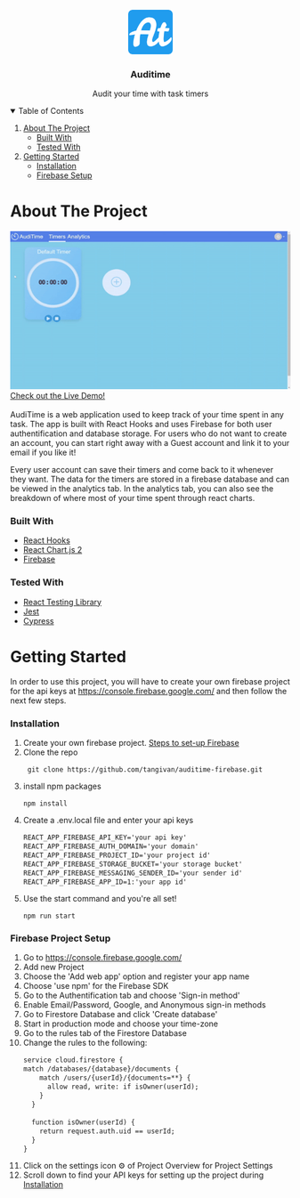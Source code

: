 <p align="center">
  <a href="https://github.com/tangivan/auditime-firebase">
    <img src="public/favicon/android-chrome-512x512.png" alt="Logo" width="80" height="80">
  </a>

  <h3 align="center">Auditime</h3>

  <p align="center">
    Audit your time with task timers
  </p>
</p>

<details open="open">
  <summary>Table of Contents</summary>
  <ol>
    <li>
      <a href="#about-the-project">About The Project</a>
      <ul>
        <li><a href="#built-with">Built With</a></li>
        <li><a href="#tested-with">Tested With</a></li>
      </ul>
    </li>
    <li>
      <a href="#getting-started">Getting Started</a>
      <ul>
        <li><a href="#installation">Installation</a></li>
        <li><a href="#firebase-project-setup">Firebase Setup</a></li>
      </ul>
    </li>
  </ol>
</details>

# About The Project
![auditime-demo](https://github.com/tangivan/auditime-firebase/blob/main/public/media/auditime-github-gif.gif)  
[Check out the Live Demo!](https://auditime.one)
<br />
<br />
AudiTime is a web application used to keep track of your time spent in any task. The app is built with React Hooks and uses Firebase for both user authentification and database storage. For users who do not want to create an account, you can start right away with a Guest account and link it to your email if you like it!

Every user account can save their timers and come back to it whenever they want. The data for the timers are stored in a firebase database and can be viewed in the analytics tab. In the analytics tab, you can also see the breakdown of where most of your time spent through react charts.

### Built With
* [React Hooks](https://reactjs.org/docs/hooks-intro.html)
* [React Chart.js 2](https://www.npmjs.com/package/react-chartjs-2)
* [Firebase](https://firebase.google.com/)

### Tested With
* [React Testing Library](https://testing-library.com/docs/react-testing-library/intro/)
* [Jest](https://jestjs.io/)
* [Cypress](https://www.cypress.io/)

# Getting Started
In order to use this project, you will have to create your own firebase project for the api keys at https://console.firebase.google.com/ and then follow the next few steps.

### Installation
1. Create your own firebase project. [Steps to set-up Firebase](#firebase-project-setup)
2. Clone the repo  
    ```
     git clone https://github.com/tangivan/auditime-firebase.git
    ```
3. install npm packages
     ```
     npm install
     ```
4. Create a .env.local file and enter your api keys
    ```
    REACT_APP_FIREBASE_API_KEY='your api key'
    REACT_APP_FIREBASE_AUTH_DOMAIN='your domain'
    REACT_APP_FIREBASE_PROJECT_ID='your project id'
    REACT_APP_FIREBASE_STORAGE_BUCKET='your storage bucket'
    REACT_APP_FIREBASE_MESSAGING_SENDER_ID='your sender id'
    REACT_APP_FIREBASE_APP_ID=1:'your app id'
    ```
5. Use the start command and you're all set! 
     ```
     npm run start
     ```
### Firebase Project Setup
1. Go to https://console.firebase.google.com/
2. Add new Project
3. Choose the 'Add web app' option and register your app name
4. Choose 'use npm' for the Firebase SDK
5. Go to the Authentification tab and choose 'Sign-in method'
6. Enable Email/Password, Google, and Anonymous sign-in methods
7. Go to Firestore Database and click 'Create database'
8. Start in production mode and choose your time-zone
9. Go to the rules tab of the Firestore Database
10. Change the rules to the following:
     ```
     service cloud.firestore {
     match /databases/{database}/documents {
         match /users/{userId}/{documents=**} {
           allow read, write: if isOwner(userId);
         }
       }

       function isOwner(userId) {
         return request.auth.uid == userId;
       }
     }
     ```
11. Click on the settings icon :gear: of Project Overview for Project Settings
12. Scroll down to find your API keys for setting up the project during [Installation](#installation)
